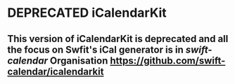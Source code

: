 # DEPRECATED iCalendarKit 

## This version of iCalendarKit is deprecated and all the focus on Swfit's iCal generator is in *swift-calendar* Organisation https://github.com/swift-calendar/icalendarkit
